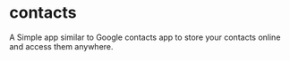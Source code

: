 # contacts
A Simple app similar to Google contacts app to store your contacts online and access them anywhere.
